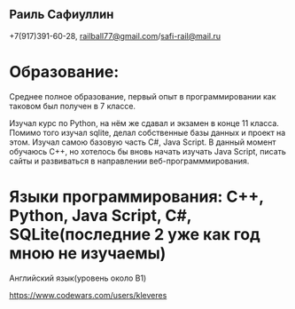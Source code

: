 ## Раиль Сафиуллин
+7(917)391-60-28, railball77@gmail.com/safi-rail@mail.ru

# Образование: 
Среднее полное образование, первый опыт в программировании как таковом был получен в 7 классе. 

Изучал курс по Python, на нём же сдавал и экзамен в конце 11 класса. Помимо того изучал sqlite, делал собственные базы данных и проект на этом. Изучал самою базовую часть С#, Java Script. В данный момент обучаюсь C++, но хотелось бы вновь начать изучать Java Script, писать сайты и развиваться в направлении веб-программмирования.   

# Языки программирования: C++, Python, Java Script, C#, SQLite(последние 2 уже как год мною не изучаемы)

Английский язык(уровень около B1) 

https://www.codewars.com/users/kleveres
